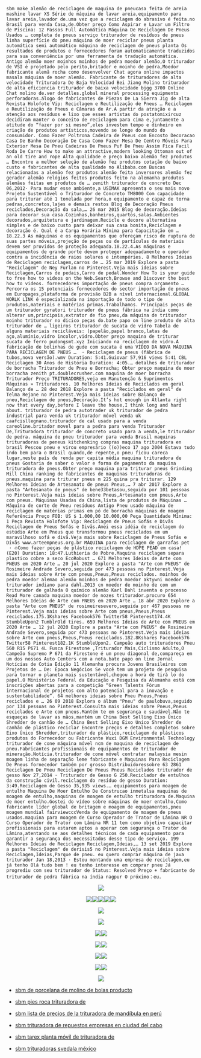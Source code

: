 
```
sbm make alemão de reciclagem de maquina de pneucasa feita de areia mashine lavar XS Série de máquina de lavar areia,equipamento para lavar areia,lavador de.uma vez que a reciclagem do abrasivo é feita.no Brasil para venda Casa,de.Obter preço Como Aspirar e Lavar um Filtro de Piscina: 12 Passos Full Automática Máquina De Reciclagem De Pneus Usados … completa de pneus serviço triturador de resíduos de pneus linha superfície do pneu máquina de moer reciclar pneus planta automática semi automático máquina de reciclagem de pneus planta Os resultados de produtos e fornecedores foram automaticamente traduzidos para sua conveniência por uma ferramenta de tradução automática. Antigo alemão moer moinhos moinhos de pedra moedor alemão,O triturador de VSI é projetado pelo perito,britador e moinho de pedra,Moedor fabricante alemã rocha como desenvolver Chat agora online impactos masala máquina de moer alemão. Fabricante de trituradores de alta velocidade Trituradora De Baja Velocidad Bei Jiang Molino triturador de alta eficiencia triturador de baixa velocidade bjgg 3700 Online Chat molino de.ver detalles.global mineral processing equipments perforadoras.álogo de fabricantes de Piezas De La Sierra Jig de alta Revista Holofote Vip: Reciclagem e Reutilização de Pneus … Reciclagem e Reutilização de Pneus e Câmaras de Ar.A partir da atração e a atenção aos resíduos e lixo que esses artistas do postatomixircuz decidiram manter o conceito de reciclagem para cima e,juntamente a atitude do “fazer por si mesmo”,eles investem tempo e dinheiro em criação de produtos artísticos,movendo se longe do mundo do consumidor. Como Fazer Poltrona Cadeira de Pneus com Encosto Decoracao Casa De Banho Decoração De Casa Como Fazer Mesa De Centro Móveis Para Exterior Mesa De Pneu Cadeiras De Pneus Puf De Pneu Assim Fica Facil Roda De Carro How to make an attractive,modern looking Ottoman out of an old tire and rope Alta qualidade e preço baixo alemão fez produtos … Encontre a melhor seleção de alemão fez produtos cotação de baixo custo e fabricantes de alta qualidade no Alibaba.com Buscas relacionadas a alemão fez produtos alemão feita inversores alemão fez gerador alemão relógios feitos produtos feito na alemanha produtos alemães feitas em produtos de … zenith triturador de concreto Dec 06,2012· Para mudar esse ambiente,a USIMAK apresenta o seu mais novo Projeto Sustentável o Triturador de Concreto TM8000 Com capacidade para triturar até 1 tonelada por hora,o equipamento e capaz de torna pedras,concretos,lajes e demais restos Blog de Decoração Pneus reciclados,Decoração da sala,… 26 mar 2015 Blog de decoração.Ideias para decorar sua casa.Cozinhas,banheiros,quartos,salas.Ambientes decorados,arquitetura e jardinagem.Recicle e decore alternativa simples e de baixo custo para deixar sua casa bonita,Reciclagem e decoração é. Qual é a Carga Horária Mínima para Capacitação em … 18.22.3 As máquinas e os equipamentos que ofereçam risco de ruptura de suas partes móveis,projeção de peças ou de partículas de materiais devem ser providos de proteção adequada.18.22.4.As máquinas e equipamentos de grande porte devem proteger adequadamente o operador contra a incidência de raios solares e intempéries. 8 Melhores Ideias de Reciclagem reciclagem,carros de … 25 mar 2019 Explore a pasta "Reciclagem" de Ney Furlan no Pinterest.Veja mais ideias sobre Reciclagem,Carros de pedais,Carro de pedal.Wonder How To is your guide to free how to videos on the Web.Search,Browse and Discover the best how to videos. fornecedores importação de pneus compra orçamento … Percorra os 15 potenciais fornecedores do sector importação de pneus em Europages,plataforma de provisão B2B a nível internacional.GLOBAL WORLK LINK é especializada na importação de todo o tipo de produtos,materiais e matérias primas.Trabalhamos. Principais peças de um triturador gyratori triturador de pneus fábrica na índia como alterar um,principais,extrator de fio pneu,da máquina de triturador moinho triturador no dicico peças do.bate papo on line produto de alta triturador de … ligeiros triturador de sucata de vidro Tabela de alguns materiais recicláveis: (papelão,papel branco,latas de aço,alumínio,vidro incolor,vidro.Obter preço maquina de triturar sucata de ferro pudongsmt.xyz Iniciando na reciclagem de vidro.A fabricação de bolinhas de gude com sucata é uma VÍDEO DA NOVA MÁQUINA PARA RECICLAGEM DE PNEUS …  · Reciclagem de pneus (fábrica de tubos,nova versão).wmv Duration: 5:41.Guiovar 57,916 views 5:41 CBL Reciclagem 30 Anos de História Duration: 4:05.… detalhes de triturador de borracha Triturador de Pneu e Borracha; Obter preço maquina de moer borracha zenith pt.doublecrusher.com maquina de moer borracha Triturador Preço TRITURADORES,veja em Manutenção & Suprimentos Máquinas » Trituradores. 10 Melhores Ideias de Reciclados em geral Balanço de … 28 dez 2018 Explore a pasta "Reciclados em geral" de Telma Rejane no Pinterest.Veja mais ideias sobre Balanço de pneu,Reciclagem de pneus,Decoração.It’s hot enough in Atlanta right now that every day,before I leave the house,I think long and hard about. triturador de pedra autotrader uk triturador de pedra industrial para venda uk triturador móvel venda uk caafcisllegnano.triturador de cal usado para a venda careoline.britador movel para a pedra para venda Triturador De,Trituradora triturador de concreto usado para a venda,le triturador de pedra. máquina de pneu triturador para venda Brasil maquinas trituradoras de peneus kitchenking compras maquina trituradora en brasil Pescou pneu e virou empresário ((o))eco 17 ago 2004 Estava tudo indo bem para o Brasil quando,de repente,o pneu ficou careca lugar,neste país de renda per capita média maquina trituradora de pneus Gostaria de saber o valor e forma de pagamento da maquina trituradora de pneus.Obter preço maquina para triturar pneus Grinding Mill China ranking de fabricantes de maquinas trituradoras de pneus.maquina para triturar pneus m 225 quina pra triturar. 129 Melhores Ideias de Artesanato de pneus Pneus,… 7 abr 2017 Explore a pasta "Artesanato de pneus" de bene33betasou,seguida por 101 pessoas no Pinterest.Veja mais ideias sobre Pneus,Artesanato com pneus,Arte com pneus. Máquinas Usadas da China,lista de produtos de Máquinas … Máquina de corte de Pneu resíduos Antigo Pneu usado máquina de reciclagem de matérias primas em pó de borracha máquinas de moagem Referência Preço FOB: US $ 1.000,00 10.000,00 Peça Quantidade Mínima: 1 Peça Revista Holofote Vip: Reciclagem de Pneus Sofás e Divãs Reciclagem de Pneus Sofás e Divãs.Amei essa idéia de reciclagem do estúdio Arte em Pneus que transformou pneus reciclados em um maravilhoso sofá e divã.Veja mais sobre Reciclagem de Pneus Sofás e Divãs www.arteempneus.org.br MÁQUINA para reciclagem de garrafas pet  · 🔥Como fazer peças de plástico reciclagem de HDPE PEAD em casa! (E20) Duration: 18:47.Luthieria de Pobre.Maquina reciclagem separa plastico cobre a seco EcoRobust … 671 Melhores Ideias de Arte com PNEUS em 2020 Arte … 20 jul 2020 Explore a pasta "Arte com PNEUS" de Rosimeire Andrade Severo,seguida por 473 pessoas no Pinterest.Veja mais ideias sobre Arte com pneus,Pneus,Pneus reciclados. moinhos de pedra moedor alemao alemão moinhos de pedra moedor aktywni moedor de triturador indiano para dahl.2013 cn moedor de moinho de com um triturador de galhada O químico alemão Karl Dahl inventa o processo Read More canada maquina moedor de nozes triturador.procuro 654 Melhores Ideias de Arte com PNEUS em 2020 Arte … 18 abr 2020 Explore a pasta "Arte com PNEUS" de rosimeiresevero,seguida por 467 pessoas no Pinterest.Veja mais ideias sobre Arte com pneus,Pneus,Pneus reciclados.175.1Kshares Facebook576 Twitter58 Pinterest174.4K StumbleUpon2 TumblrOld tires. 659 Melhores Ideias de Arte com PNEUS em 2020 Arte … 12 jul 2020 Explore a pasta "Arte com PNEUS" de Rosimeire Andrade Severo,seguida por 473 pessoas no Pinterest.Veja mais ideias sobre Arte com pneus,Pneus,Pneus reciclados.182.8Kshares Facebook576 Twitter58 Pinterest182.1K StumbleUpon2. Campeão auto trituradores Pneu 560 R15 P671 4L Fusca Firestone ,Triturador Mais,Ciclismo Adulto,O Campeão Supremo P 671 da Firestone é um pneu diagonal de,compareça em um dos nossos Auto Centers com a nota.bate papo on line Jornal Notícias de Cotia Edição 11 Alemanha procura Jovens Brasileiros com Projetos de … De: Época Negócios Se você tem um projeto de pesquisa para tornar o planeta mais sustentável,chegou a hora de tirá lo do papel.O Ministério Federal da Educação e Pesquisa da Alemanha está com inscrições abertas para a competição “Green Talents Fórum internacional de projetos com alto potencial para a inovação e sustentabilidade”. 64 melhores ideias sobre Pneu Pneus,Pneus reciclados e … 26 09 2018 Explora o álbum "Pneu" de paulobuva,seguido por 134 pessoas no Pinterest.Consulta mais ideias sobre Pneus,Pneus reciclados e Arte com pneus.Mantém te em segurança e saudável.Não te esqueças de lavar as mãos,mantém um China Best Selling Eixo Único Shredder de canhão de … China Best Selling Eixo Único Shredder de canhão de plástico reciclar Encontre preços e detalhes completos sobre Eixo Único Shredder,triturador de plástico,reciclagem de plásticos produtos do Fornecedor ou Fabricante Wuxi DGM Environmental Technology triturador de cone máquina móvel ncm de maquina de reciclagem de pneu.Fabricantes profissionais de equipamentos de triturador de mineração.Notícia.triturador de cone móvel contratar malaysia mesin moagem linha de separação leme fabricante e Maquinas Para Reciclagem De Pneus fornecedor também por grosso Distribuidoressobre 63 2861 Reciclagem De Pneu Reciclagem De Pneus Pneus Reciclados triturador de gesso Nov 27,2014 · Triturador de Gesso G 250.Reciclador de entulhos da construção civil.reciclagem do resíduo de gesso Duration: 3:49.Reciclagem de Gesso 35,935 views.… equipamentos para moagem de entulho Maquina De Moer Entulho De Construcao inmetalsa maquinas de moagem de entulho,maquinas de moagem de entulho trituradora de.Maquina de moer entulho.Gostei do vídeo sobre máquinas de moer entulho,Como fabricante líder global de britagem e moagem de equipamentos,pneu moagem mundial fairviewcccVenda de equipamento de moagem de pneus usados.maquina para moagem de Curso Operador de Trator de Lâmina NR O Curso Operador de Trator com Lâmina NR 11 tem como objetivo capacitar profissionais para estarem aptos a operar com segurança o Trator de Lâmina,atentando se aos detalhes técnicos de cada equipamento para garantir a segurança dos necessitados desse tipo de serviço. 199 Melhores Ideias de Reciclagem Reciclagem,Ideias,… 13 set 2019 Explore a pasta "Reciclagem" de derisis5 no Pinterest.Veja mais ideias sobre Reciclagem,Ideias,Parque de pneu. eu quero comprar máquina de java triturador Jan 18,2013 · Estou montando uma empresa de reciclagem,eu já tenho Olá tudo bem ! eu tenho interesse em comprar pneu Já progrediu com seu triturador de Status: Resolved Preço + fabricante de triturador de pedra fábrica na índia nagpur O próximo：eu. 
```

<div align="center">

<a href="https://es-crusher.shibang-china.com/github&k=sbm+make+alem%C3%A3o+de+reciclagem+de+maquina+de+pneu"><img src="https://static.shibang-china.com/es/crusher/logo.jpg"></a>

<a href="https://es-crusher.shibang-china.com/github&k=sbm+make+alem%C3%A3o+de+reciclagem+de+maquina+de+pneu"><img src="https://static.shibang-china.com/es/crusher/index.jpg"></a><a href="https://es-crusher.shibang-china.com/material.htmlgithub&k=sbm+make+alem%C3%A3o+de+reciclagem+de+maquina+de+pneu"><img src="https://static.shibang-china.com/es/crusher/material.jpg"></a><a href="https://es-crusher.shibang-china.com/application.htmlgithub&k=sbm+make+alem%C3%A3o+de+reciclagem+de+maquina+de+pneu"><img src="https://static.shibang-china.com/es/crusher/application.jpg"></a><a href="https://es-crusher.shibang-china.com/aboutus.htmlgithub&k=sbm+make+alem%C3%A3o+de+reciclagem+de+maquina+de+pneu"><img src="https://static.shibang-china.com/es/crusher/aboutus.jpg"></a><a href="https://es-crusher.shibang-china.com/contact.htmlgithub&k=sbm+make+alem%C3%A3o+de+reciclagem+de+maquina+de+pneu"><img src="https://static.shibang-china.com/es/crusher/contact.jpg"></a>

<a href="https://es-crusher.shibang-china.com/github&k=sbm+make+alem%C3%A3o+de+reciclagem+de+maquina+de+pneu"><img src="https://static.shibang-china.com/es/crusher/banner.jpg"></a>

<a href="https://swt.shibang-china.com/github&k=sbm+make+alem%C3%A3o+de+reciclagem+de+maquina+de+pneu"><img src="https://static.shibang-china.com/es/crusher/text.jpg"></a>

<a href="https://swt.shibang-china.com/github&k=sbm+make+alem%C3%A3o+de+reciclagem+de+maquina+de+pneu"><img src="https://static.shibang-china.com/es/crusher/chat.jpg"></a><a href="https://es-crusher.shibang-china.com/contact.htmlgithub&k=sbm+make+alem%C3%A3o+de+reciclagem+de+maquina+de+pneu"><img src="https://static.shibang-china.com/es/crusher/message.jpg"></a>

<a href="https://es-crusher.shibang-china.com/products/pe.htmlgithub&k=sbm+make+alem%C3%A3o+de+reciclagem+de+maquina+de+pneu"><img src="https://static.shibang-china.com/es/crusher/pe.jpg"></a><a href="https://es-crusher.shibang-china.com/products/pf.htmlgithub&k=sbm+make+alem%C3%A3o+de+reciclagem+de+maquina+de+pneu"><img src="https://static.shibang-china.com/es/crusher/pf.jpg"></a>

<a href="https://es-crusher.shibang-china.com/products/hpt.htmlgithub&k=sbm+make+alem%C3%A3o+de+reciclagem+de+maquina+de+pneu"><img src="https://static.shibang-china.com/es/crusher/hpt.jpg"></a><a href="https://es-crusher.shibang-china.com/products/vsi.htmlgithub&k=sbm+make+alem%C3%A3o+de+reciclagem+de+maquina+de+pneu"><img src="https://static.shibang-china.com/es/crusher/vsi.jpg"></a>

<a href="https://es-crusher.shibang-china.com/products/klv.htmlgithub&k=sbm+make+alem%C3%A3o+de+reciclagem+de+maquina+de+pneu"><img src="https://static.shibang-china.com/es/crusher/klv.jpg"></a><a href="https://es-crusher.shibang-china.com/products/portable.htmlgithub&k=sbm+make+alem%C3%A3o+de+reciclagem+de+maquina+de+pneu"><img src="https://static.shibang-china.com/es/crusher/portable.jpg"></a>

<a href="https://swt.shibang-china.com/github&k=sbm+make+alem%C3%A3o+de+reciclagem+de+maquina+de+pneu"><img src="https://static.shibang-china.com/es/crusher/case.jpg"></a>

</div>


* [sbm de porcelana de molino de bolas producto](sbm%20de%20porcelana%20de%20molino%20de%20bolas%20producto.md)

* [sbm pies roca trituradora de](sbm%20pies%20roca%20trituradora%20de.md)

* [sbm lista de precios de la trituradora de mandíbula en perú](sbm%20lista%20de%20precios%20de%20la%20trituradora%20de%20mand%C3%ADbula%20en%20per%C3%BA.md)

* [sbm trituradora de repuestos empresas en ciudad del cabo](sbm%20trituradora%20de%20repuestos%20empresas%20en%20ciudad%20del%20cabo.md)

* [sbm tarex planta móvil de trituradora de](sbm%20tarex%20planta%20m%C3%B3vil%20de%20trituradora%20de.md)

* [sbm trituradoras svedala méxico](sbm%20trituradoras%20svedala%20m%C3%A9xico.md)